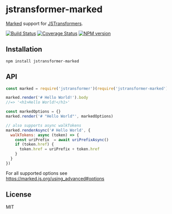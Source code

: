 # jstransformer-marked

[Marked](http://npm.im/marked) support for [JSTransformers](http://github.com/jstransformers).

[![Build Status][ci-badge]][ci-url]
[![Coverage Status](https://img.shields.io/codecov/c/github/jstransformers/jstransformer-marked/master.svg)](https://codecov.io/gh/jstransformers/jstransformer-marked)
[![NPM version](https://img.shields.io/npm/v/jstransformer-marked.svg)](https://www.npmjs.org/package/jstransformer-marked)

## Installation

    npm install jstransformer-marked

## API

```js
const marked = require('jstransformer')(require('jstransformer-marked'));

marked.render('# Hello World!').body
//=> '<h1>Hello World!</h1>'

const markedOptions = {}
marked.render('# "Hello World"', markedOptions)

// also supports async walkTokens
marked.renderAsync('# Hello World', {
  walkTokens: async (token) => {
    const uriPrefix  = await uriPrefixAsync()
    if (token.href) {
      token.href = uriPrefix + token.href
    }
  }
})
```

For all supported options see https://marked.js.org/using_advanced#options

## License

MIT

[ci-badge]: https://github.com/jstransformers/jstransformer-marked/actions/workflows/test.yml/badge.svg
[ci-url]: https://github.com/jstransformers/jstransformer-marked/actions/workflows/test.yml
